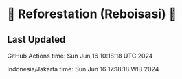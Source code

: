 
# 🌳 Reforestation (Reboisasi) 🌲

## Last Updated

GitHub Actions time: Sun Jun 16 10:18:18 UTC 2024

Indonesia/Jakarta time: Sun Jun 16 17:18:18 WIB 2024
